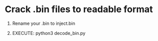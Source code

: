 # Crack .bin files to readable format
1. Rename your .bin to inject.bin

2. EXECUTE: python3 decode_bin.py
   
